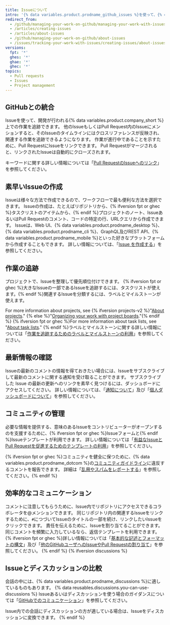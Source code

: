 ```yaml
---
title: Issueについて
intro: '{% data variables.product.prodname_github_issues %}を使って、{% data variables.product.company_short %}での作業に関するアイデア、フィードバック、タスク、バグを追跡してください。'
redirect_from:
  - /github/managing-your-work-on-github/managing-your-work-with-issues-and-pull-requests/about-issues
  - /articles/creating-issues
  - /articles/about-issues
  - /github/managing-your-work-on-github/about-issues
  - /issues/tracking-your-work-with-issues/creating-issues/about-issues
versions:
  fpt: '*'
  ghes: '*'
  ghae: '*'
  ghec: '*'
topics:
  - Pull requests
  - Issues
  - Project management
---
```


## GitHubとの統合

Issueを使って、開発が行われる{% data variables.product.company_short %}上での作業を追跡できます。 他のIssueもしくはPull Request内のIssueにメンションすると、そのIssueのタイムラインにはクロスリファレンスが反映され、関連する作業を追跡できるようになります。 作業が進行中であることを示すために、Pull RequestにIssueをリンクできます。 Pull Requestがマージされると、リンクされたIssueは自動的にクローズされます。

キーワードに関する詳しい情報については「[Pull RequestのIssueへのリンク](/issues/tracking-your-work-with-issues/linking-a-pull-request-to-an-issue#linking-a-pull-request-to-an-issue-using-a-keyword)」を参照してください。

## 素早いIssueの作成

Issueは様々な方法で作成できるので、ワークフローで最も便利な方法を選択できます。 Issueの作成は、たとえばリポジトリから、{% ifversion fpt or ghec %}タスクリストのアイテムから、{% endif %}プロジェクトのノート、IssueあるいはPull Requestのコメント、コードの特定の行、URLクエリから作成できます。 Issueは、Web UI、{% data variables.product.prodname_desktop %}、{% data variables.product.prodname_cli %}、GraphQL及びREST API、{% data variables.product.prodname_mobile %}といった好きなプラットフォームから作成することもできます。 詳しい情報については、「[Issue を作成する](/issues/tracking-your-work-with-issues/creating-issues/creating-an-issue)」を参照してください。

## 作業の追跡

プロジェクトで、Issueを整理して優先順位付けできます。 {% ifversion fpt or ghec %}大きなIssueの一部であるIssueを追跡するには、タスクリストが使えます。{% endif %}関連するIssueを分類するには、ラベルとマイルストーンが使えます。

For more information about projects, see {% ifversion projects-v2 %}"[About projects](/issues/planning-and-tracking-with-projects/learning-about-projects/about-projects)." {% else %}"[Organizing your work with project boards](/issues/organizing-your-work-with-project-boards)."{% endif %} {% ifversion fpt or ghec %}For more information about task lists, see "[About task lists](/issues/tracking-your-work-with-issues/creating-issues/about-task-lists)." {% endif %}ラベルとマイルストーンに関する詳しい情報については「[作業を追跡するためのラベルとマイルストーンの利用](/issues/using-labels-and-milestones-to-track-work)」を参照してください。

## 最新情報の確認

Issueの最新のコメントの情報を得ておきたい場合には、Issueをサブスクライブして最新のコメントに関する通知を受け取ることができます。 サブスクライブした Issue の最新の更新へのリンクを素早く見つけるには、ダッシュボードにアクセスしてください。 詳しい情報については、「[通知について](/github/managing-subscriptions-and-notifications-on-github/about-notifications)」及び「[個人ダッシュボードについて](/articles/about-your-personal-dashboard)」を参照してください。

## コミュニティの管理

必要な情報を提供する、意味のあるIssueをコントリビューターがオープンするのを支援するために、{% ifversion fpt or ghec %}Issueフォームと{% endif %}Issueテンプレートが利用できます。 詳しい情報については「[有益なIssueとPull Requestを促進するためのテンプレートの利用](/communities/using-templates-to-encourage-useful-issues-and-pull-requests)」を参照してください。

{% ifversion fpt or ghec %}コミュニティを健全に保つために、{% data variables.product.prodname_dotcom %}の[コミュニティガイドライン](/free-pro-team@latest/github/site-policy/github-community-guidelines)に違反するコメントを報告できます。 詳細は「[乱用やスパムをレポートする](/communities/maintaining-your-safety-on-github/reporting-abuse-or-spam)」を参照してください。{% endif %}

## 効率的なコミュニケーション

コメントに注意してもらうために、Issue内でリポジトリにアクセスできるコラボレータを@メンションできます。 同じリポジトリ内の関連するIssueをリンクするために、`#`につづいてIssueのタイトルの一部を続け、リンクしたいIssueをクリックできます。 責任を伝えるために、Issueを割り当てることができます。 同じコメントを頻繁に入力しているなら、返信テンプレートを利用できます。
{% ifversion fpt or ghec %}詳しい情報については「[基本的な記述とフォーマットの構文](/get-started/writing-on-github/getting-started-with-writing-and-formatting-on-github/basic-writing-and-formatting-syntax)」及び「[他のGitHubユーザへのIssueやPull Requestの割り当て](/issues/tracking-your-work-with-issues/assigning-issues-and-pull-requests-to-other-github-users)」を参照してください。
{% endif %}
{% ifversion discussions %}
## Issueとディスカッションの比較

会話の中には、{% data variables.product.prodname_discussions %}に適しているものもあります。 {% data reusables.discussions.you-can-use-discussions %} Issueあるいはディスカッションを使う場合のガイダンスについては「[GitHubでのコミュニケーション](/github/getting-started-with-github/quickstart/communicating-on-github)」を参照してください。

Issue内での会話にディスカッションの方が適している場合は、Issueをディスカッションに変換できます。
{% endif %}
